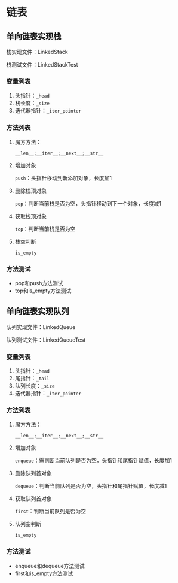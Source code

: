 # 链表

## 单向链表实现栈

栈实现文件：LinkedStack

栈测试文件：LinkedStackTest

### 变量列表

1. 头指针：`_head`
2. 栈长度：`_size`
3. 迭代器指针：`_iter_pointer`

### 方法列表

1. 魔方方法：

   `__len__;__iter__;__next__;__str__`

2. 增加对象

   `push`：头指针移动到新添加对象，长度加1

3. 删除栈顶对象

   `pop`：判断当前栈是否为空，头指针移动到下一个对象，长度减1

4. 获取栈顶对象

   `top`：判断当前栈是否为空

5. 栈空判断

   `is_empty`

### 方法测试

- pop和push方法测试
- top和is_empty方法测试



## 单向链表实现队列

队列实现文件：LinkedQueue

队列测试文件：LinkedQueueTest

### 变量列表

1. 头指针：`_head`
2. 尾指针：`_tail`
3. 队列长度：`_size`
4. 迭代器指针：`_iter_pointer`

### 方法列表

1. 魔方方法：

   `__len__;__iter__;__next__;__str__`

2. 增加对象

   `enqueue`：需判断当前队列是否为空，头指针和尾指针赋值，长度加1

3. 删除队列首对象

   `dequeue`：判断当前队列是否为空，头指针和尾指针赋值，长度减1

4. 获取队列首对象

   `first`：判断当前队列是否为空

5. 队列空判断

   `is_empty`

### 方法测试

- enqueue和dequeue方法测试
- first和is_empty方法测试